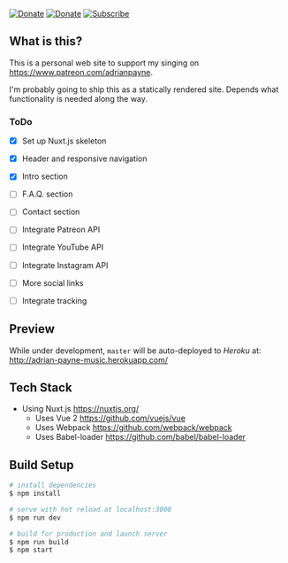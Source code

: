 [![Donate](https://img.shields.io/badge/Donate-Patreon-orange.svg)](https://www.patreon.com/bePatron?c=560812) [![Donate](https://img.shields.io/badge/Donate-PayPal-blue.svg)](https://paypal.me/paynepay) [![Subscribe](https://img.shields.io/badge/Subscribe-Youtube-red.svg)](https://www.youtube.com/watch?v=SGlx27Iu8xA)

## What is this?
This is a personal web site to support my singing on https://www.patreon.com/adrianpayne.

I'm probably going to ship this as a statically rendered site. Depends what functionality is needed along the way.

### ToDo
- [x] Set up Nuxt.js skeleton
- [x] Header and responsive navigation
- [x] Intro section 
- [ ] F.A.Q. section
- [ ] Contact section
- [ ] Integrate Patreon API
- [ ] Integrate YouTube API
- [ ] Integrate Instagram API
- [ ] More social links
- [ ] Integrate tracking


## Preview
 While under development, `master` will be auto-deployed to _Heroku_ at: http://adrian-payne-music.herokuapp.com/

## Tech Stack
- Using Nuxt.js https://nuxtjs.org/
  - Uses Vue 2 https://github.com/vuejs/vue
  - Uses Webpack https://github.com/webpack/webpack
  - Uses Babel-loader https://github.com/babel/babel-loader
  
## Build Setup

``` bash
# install dependencies
$ npm install

# serve with hot reload at localhost:3000
$ npm run dev

# build for production and launch server
$ npm run build
$ npm start
```
